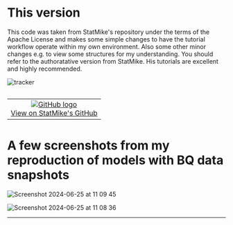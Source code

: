 
# This version

This code was taken from StatMike's repository under the terms of the Apache License and makes some simple changes to have the tutorial workflow operate within my own environment. Also some other minor changes e.g. to view some structures for my understanding. You should refer to the authoratative version from StatMike. His tutorials are excellent and highly recommended. 

![tracker](https://us-central1-vertex-ai-mlops-369716.cloudfunctions.net/pixel-tracking?path=statmike%2Fvertex-ai-mlops&file=readme.md)
<!--- header table --->
<table align="left">     
  <td style="text-align: center">
    <a href="https://github.com/statmike/vertex-ai-mlops/blob/main//readme.md">
      <img src="https://cloud.google.com/ml-engine/images/github-logo-32px.png" alt="GitHub logo">
      <br>View on StatMike's GitHub<br>
    </a>
  </td>
</table><br/><br/><br/><br/>



# A few screenshots from my reproduction of models with BQ data snapshots

![Screenshot 2024-06-25 at 11 09 45](https://github.com/seanvw/vertex-ai-mlops-sw/assets/18576156/8398828e-817a-40b2-a67a-c2f25a88ac90)

![Screenshot 2024-06-25 at 11 08 36](https://github.com/seanvw/vertex-ai-mlops-sw/assets/18576156/1c5edf07-e0b2-4673-9a9d-69b0852aaeba)



---
